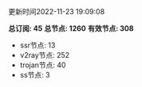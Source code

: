更新时间2022-11-23 19:09:08

**总订阅: 45**
**总节点: 1260**
**有效节点: 308**
- ssr节点: 13
- v2ray节点: 252
- trojan节点: 40
- ss节点: 3

